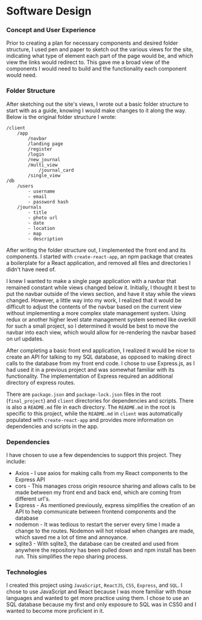 # Software Design

### Concept and User Experience

Prior to creating a plan for necessary components and desired folder structure, I used pen and paper to sketch out the various views for the site, indicating what type of element each part of the page would be, and which view the links would redirect to. This gave me a broad view of the components I would need to build and the functionality each component would need. 

### Folder Structure

After sketching out the site's views, I wrote out a basic folder structure to start with as a guide, knowing I would make changes to it along the way. Below is the original folder structure I wrote:

```
/client
    /app
        /navbar
        /landing page
        /register
        /login
        /new_journal
        /multi_view
            /journal_card
        /single_view
/db
    /users
        - username
        - email
        - password hash
    /journals
        - title
        - photo url
        - date
        - location
        - map
        - description
```

After writing the folder structure out, I implemented the front end and its components. I started with `create-react-app`, an npm package that creates a boilerplate for a React application, and removed all files and directories I didn't have need of. 

I knew I wanted to make a single page application with a navbar that remained constant while views changed below it. Initially, I thought it best to put the navbar outside of the views section, and have it stay while the views changed. However, a little way into my work, I realized that it would be difficult to adjust the contents of the navbar based on the current view without implementing a more complex state management system. Using redux or another higher level state management system seemed like overkill for such a small project, so I determined it would be best to move the navbar into each view, which would allow for re-rendering the navbar based on url updates.

After completing a basic front end application, I realized it would be nicer to create an API for talking to my SQL database, as opposed to making direct calls to the database from my front end code. I chose to use Express.js, as I had used it in a previous project and was somewhat familiar with its functionality. The implementation of Express required an additional directory of express routes.

There are `package.json` and `package-lock.json` files in the root (`final_project`) and  `client` directories for dependencies and scripts. There is also a `README.md` file in each directory. The `README.md` in the root is specific to this project, while the `README.md` in `client` was automatically populated with `create-react-app` and provides more information on dependencies and scripts in the app. 

### Dependencies

I have chosen to use a few dependencies to support this project. They include:

* Axios - I use axios for making calls from my React components to the Express API
* cors - This manages cross origin resource sharing and allows calls to be made between my front end and back end, which are coming from different url's.
* Express - As mentioned previously, express simplifies the creation of an API to help communicate between frontend components and the database
* nodemon - It was tedious to restart the server every time I made a change to the routes. Nodemon will hot reload when changes are made, which saved me a lot of time and annoyance.
* sqlite3 - With sqlite3, the database can be created and used from anywhere the repository has been pulled down and npm install has been run. This simplifies the repo sharing process.

### Technologies

I created this project using `JavaScript`, `ReactJS`, `CSS`, `Express`, and `SQL`. I chose to use JavaScript and React because I was more familiar with those languages and wanted to get more practice using them. I chose to use an SQL database because my first and only exposure to SQL was in CS50 and I wanted to become more proficient in it. 